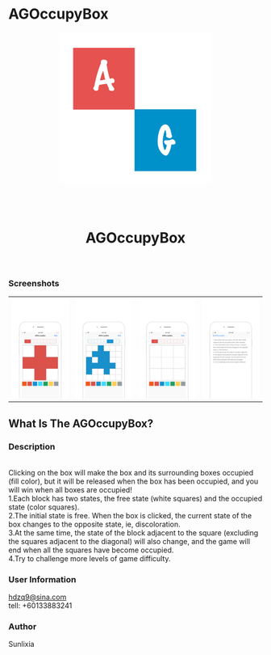 
AGOccupyBox
======


<div align="center">
<img width=300 src="https://raw.githubusercontent.com/Sunlixia111/AGOccupyBox/master/Image/3.jpg">

<br> <br>

<h1> AGOccupyBox </h1>
<h3> </h3></div>

<br>


### Screenshots

<table align="center" border="0">

<tr>
<td> <img src="https://raw.githubusercontent.com/Sunlixia111/AGOccupyBox/master/Image/1.JPG"> </td>
<td> <img src="https://raw.githubusercontent.com/Sunlixia111/AGOccupyBox/master/Image/2.JPG"> </td>
<td> <img src="https://raw.githubusercontent.com/Sunlixia111/AGOccupyBox/master/Image/33.JPG"> </td>
<td> <img src="https://raw.githubusercontent.com/Sunlixia111/AGOccupyBox/master/Image/4.JPG"> </td>
</tr>

<tr>

</tr>


</table>

## What Is The  AGOccupyBox?

### Description
<br>
Clicking on the box will make the box and its surrounding boxes occupied (fill color), but it will be released when the box has been occupied, and you will win when all boxes are occupied!

<br>
1.Each block has two states, the free state (white squares) and the occupied state (color squares).
<br>
2.The initial state is free. When the box is clicked, the current state of the box changes to the opposite state, ie, discoloration.
<br>
3.At the same time, the state of the block adjacent to the square (excluding the squares adjacent to the diagonal) will also change, and the game will end when all the squares have become occupied.
<br>
4.Try to challenge more levels of game difficulty.


### User Information
hdzq9@sina.com
<br>
tell: +60133883241
### Author
Sunlixia
